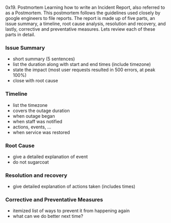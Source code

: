 0x19. Postmortem
Learning how to write an Incident Report, also referred to as a Postmortem. This postmortem follows the guidelines used closely by google engineers to file reports. The report is made up of five parts, an issue summary, a timeline, root cause analysis, resolution and recovery, and lastly, corrective and preventative measures. Lets review each of these parts in detail.

### Issue Summary

- short summary (5 sentences)
- list the duration along with start and end times (include timezone)
- state the impact (most user requests resulted in 500 errors, at peak 100%)
- close with root cause

### Timeline

- list the timezone
- covers the outage duration
- when outage began
- when staff was notified
- actions, events, …
- when service was restored

### Root Cause

- give a detailed explanation of event
- do not sugarcoat

### Resolution and recovery

- give detailed explanation of actions taken (includes times)

### Corrective and Preventative Measures

- itemized list of ways to prevent it from happening again
- what can we do better next time?

